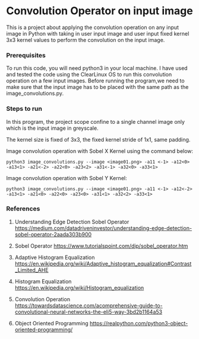 # Convolution Operator on input image

This is a project about applying the convolution operation on any input image in Python with taking in user input image and user input fixed kernel 3x3 kernel values to perform the convolution on the input image.

### Prerequisites
To run this code, you will need python3 in your local machine. I have used and tested the code using the ClearLinux OS to run this convolution operation on a few input images. Before running the program,we need to make sure that the input image has to be placed with the same path as the image_convolutions.py.

### Steps to run
In this program, the project scope confine to a single channel image only which is the input image in greyscale.

The kernel size is fixed of 3x3, the fixed kernel stride of 1x1, same padding.

Image convolution operation with Sobel X Kernel using the command below:
```
python3 image_convolutions.py --image <image01.png> -a11 <-1> -a12<0> -a13<1> -a21<-2> -a22<0> -a23<2> -a31<-1> -a32<0> -a33<1>
```
Image convolution operation with Sobel Y Kernel:
```
python3 image_convolutions.py --image <image01.png> -a11 <-1> -a12<-2> -a13<1> -a21<0> -a22<0> -a23<0> -a31<1> -a32<2> -a33<1>
```

### References
1. Understanding Edge Detection Sobel Operator https://medium.com/datadriveninvestor/understanding-edge-detection-sobel-operator-2aada303b900

2. Sobel Operator https://www.tutorialspoint.com/dip/sobel_operator.htm

3. Adaptive Histogram Equalization https://en.wikipedia.org/wiki/Adaptive_histogram_equalization#Contrast_Limited_AHE

4. Histogram Equalization https://en.wikipedia.org/wiki/Histogram_equalization

5. Convolution Operation https://towardsdatascience.com/acomprehensive-guide-to-convolutional-neural-networks-the-eli5-way-3bd2b1164a53 

6. Object Oriented Programming https://realpython.com/python3-object-oriented-programming/
